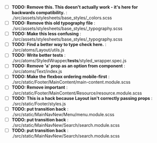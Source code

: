 - [ ] **TODO: Remove this. This doesn't actually work - it's here for backwards compatibility.** : ./src/assets/stylesheets/base_styles/_colors.scss
- [ ] **TODO: Remove this old typography file** : ./src/assets/stylesheets/base_styles/_typography.scss
- [ ] **TODO: Make this less confusing** : ./src/assets/stylesheets/base_styles/_typography.scss
- [ ] **TODO: Find a better way to type check here.** : ./src/atoms/Layout/utils.js
- [ ] **TODO: Write better tests** : ./src/atoms/StyledWrapper/__tests__/styled_wrapper.spec.js
- [ ] **TODO: Remove 'a' prop as an option from component** : ./src/atoms/Text/index.js
- [ ] **TODO: Make the flexbox ordering mobile-first** : ./src/static/Footer/MainContent/main-content.module.scss
- [ ] **TODO: Remove important** : ./src/static/Footer/MainContent/Resource/resource.module.scss
- [ ] **TODO: This is a hack because Layout isn't correctly passing props** : ./src/static/Footer/styles.js
- [ ] **TODO: put transition back** : ./src/static/MainNavNew/Menu/menu.module.scss
- [ ] **TODO: put transition back** : ./src/static/MainNavNew/Search/search.module.scss
- [ ] **TODO: put transition back** : ./src/static/MainNavNew/Search/search.module.scss
